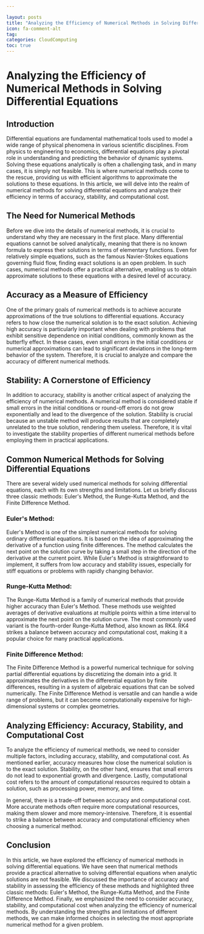 ```yaml
---

layout: posts
title: "Analyzing the Efficiency of Numerical Methods in Solving Differential Equations"
icon: fa-comment-alt
tag:      
categories: CloudComputing
toc: true
---
```




# Analyzing the Efficiency of Numerical Methods in Solving Differential Equations

## Introduction
Differential equations are fundamental mathematical tools used to model a wide range of physical phenomena in various scientific disciplines. From physics to engineering to economics, differential equations play a pivotal role in understanding and predicting the behavior of dynamic systems. Solving these equations analytically is often a challenging task, and in many cases, it is simply not feasible. This is where numerical methods come to the rescue, providing us with efficient algorithms to approximate the solutions to these equations. In this article, we will delve into the realm of numerical methods for solving differential equations and analyze their efficiency in terms of accuracy, stability, and computational cost.

## The Need for Numerical Methods
Before we dive into the details of numerical methods, it is crucial to understand why they are necessary in the first place. Many differential equations cannot be solved analytically, meaning that there is no known formula to express their solutions in terms of elementary functions. Even for relatively simple equations, such as the famous Navier-Stokes equations governing fluid flow, finding exact solutions is an open problem. In such cases, numerical methods offer a practical alternative, enabling us to obtain approximate solutions to these equations with a desired level of accuracy.

## Accuracy as a Measure of Efficiency
One of the primary goals of numerical methods is to achieve accurate approximations of the true solutions to differential equations. Accuracy refers to how close the numerical solution is to the exact solution. Achieving high accuracy is particularly important when dealing with problems that exhibit sensitive dependence on initial conditions, commonly known as the butterfly effect. In these cases, even small errors in the initial conditions or numerical approximations can lead to significant deviations in the long-term behavior of the system. Therefore, it is crucial to analyze and compare the accuracy of different numerical methods.

## Stability: A Cornerstone of Efficiency
In addition to accuracy, stability is another critical aspect of analyzing the efficiency of numerical methods. A numerical method is considered stable if small errors in the initial conditions or round-off errors do not grow exponentially and lead to the divergence of the solution. Stability is crucial because an unstable method will produce results that are completely unrelated to the true solution, rendering them useless. Therefore, it is vital to investigate the stability properties of different numerical methods before employing them in practical applications.

## Common Numerical Methods for Solving Differential Equations
There are several widely used numerical methods for solving differential equations, each with its own strengths and limitations. Let us briefly discuss three classic methods: Euler's Method, the Runge-Kutta Method, and the Finite Difference Method.

### Euler's Method:
Euler's Method is one of the simplest numerical methods for solving ordinary differential equations. It is based on the idea of approximating the derivative of a function using finite differences. The method calculates the next point on the solution curve by taking a small step in the direction of the derivative at the current point. While Euler's Method is straightforward to implement, it suffers from low accuracy and stability issues, especially for stiff equations or problems with rapidly changing behavior.

### Runge-Kutta Method:
The Runge-Kutta Method is a family of numerical methods that provide higher accuracy than Euler's Method. These methods use weighted averages of derivative evaluations at multiple points within a time interval to approximate the next point on the solution curve. The most commonly used variant is the fourth-order Runge-Kutta Method, also known as RK4. RK4 strikes a balance between accuracy and computational cost, making it a popular choice for many practical applications.

### Finite Difference Method:
The Finite Difference Method is a powerful numerical technique for solving partial differential equations by discretizing the domain into a grid. It approximates the derivatives in the differential equation by finite differences, resulting in a system of algebraic equations that can be solved numerically. The Finite Difference Method is versatile and can handle a wide range of problems, but it can become computationally expensive for high-dimensional systems or complex geometries.

## Analyzing Efficiency: Accuracy, Stability, and Computational Cost
To analyze the efficiency of numerical methods, we need to consider multiple factors, including accuracy, stability, and computational cost. As mentioned earlier, accuracy measures how close the numerical solution is to the exact solution. Stability, on the other hand, ensures that small errors do not lead to exponential growth and divergence. Lastly, computational cost refers to the amount of computational resources required to obtain a solution, such as processing power, memory, and time.

In general, there is a trade-off between accuracy and computational cost. More accurate methods often require more computational resources, making them slower and more memory-intensive. Therefore, it is essential to strike a balance between accuracy and computational efficiency when choosing a numerical method.

## Conclusion
In this article, we have explored the efficiency of numerical methods in solving differential equations. We have seen that numerical methods provide a practical alternative to solving differential equations when analytic solutions are not feasible. We discussed the importance of accuracy and stability in assessing the efficiency of these methods and highlighted three classic methods: Euler's Method, the Runge-Kutta Method, and the Finite Difference Method. Finally, we emphasized the need to consider accuracy, stability, and computational cost when analyzing the efficiency of numerical methods. By understanding the strengths and limitations of different methods, we can make informed choices in selecting the most appropriate numerical method for a given problem.